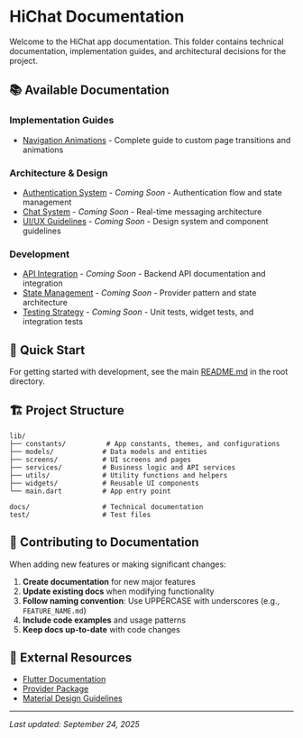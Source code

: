 # HiChat Documentation

Welcome to the HiChat app documentation. This folder contains technical documentation, implementation guides, and architectural decisions for the project.

## 📚 Available Documentation

### Implementation Guides
- [Navigation Animations](./NAVIGATION_ANIMATIONS.md) - Complete guide to custom page transitions and animations

### Architecture & Design
- [Authentication System](./AUTHENTICATION.md) - *Coming Soon* - Authentication flow and state management
- [Chat System](./CHAT_SYSTEM.md) - *Coming Soon* - Real-time messaging architecture
- [UI/UX Guidelines](./UI_GUIDELINES.md) - *Coming Soon* - Design system and component guidelines

### Development
- [API Integration](./API_INTEGRATION.md) - *Coming Soon* - Backend API documentation and integration
- [State Management](./STATE_MANAGEMENT.md) - *Coming Soon* - Provider pattern and state architecture
- [Testing Strategy](./TESTING.md) - *Coming Soon* - Unit tests, widget tests, and integration tests

## 🚀 Quick Start
For getting started with development, see the main [README.md](../README.md) in the root directory.

## 🏗️ Project Structure
```
lib/
├── constants/          # App constants, themes, and configurations
├── models/            # Data models and entities
├── screens/           # UI screens and pages
├── services/          # Business logic and API services
├── utils/             # Utility functions and helpers
├── widgets/           # Reusable UI components
└── main.dart          # App entry point

docs/                  # Technical documentation
test/                  # Test files
```

## 📝 Contributing to Documentation
When adding new features or making significant changes:

1. **Create documentation** for new major features
2. **Update existing docs** when modifying functionality
3. **Follow naming convention**: Use UPPERCASE with underscores (e.g., `FEATURE_NAME.md`)
4. **Include code examples** and usage patterns
5. **Keep docs up-to-date** with code changes

## 🔗 External Resources
- [Flutter Documentation](https://docs.flutter.dev/)
- [Provider Package](https://pub.dev/packages/provider)
- [Material Design Guidelines](https://material.io/design)

---

*Last updated: September 24, 2025*